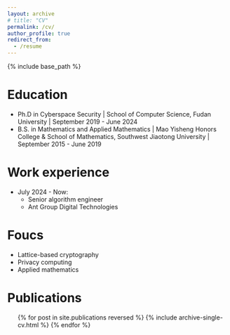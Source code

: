```yaml
---
layout: archive
# title: "CV"
permalink: /cv/
author_profile: true
redirect_from:
  - /resume
---
```


{% include base_path %}

Education
======
* Ph.D in Cyberspace Security | School of Computer Science, Fudan University | September 2019 - June 2024
* B.S. in Mathematics and Applied Mathematics | Mao Yisheng Honors College & School of Mathematics, Southwest Jiaotong University | September 2015 - June 2019

Work experience
======
* July 2024 - Now:
  * Senior algorithm engineer
  * Ant Group Digital Technologies

Foucs
======
* Lattice-based cryptography
* Privacy computing
* Applied mathematics

Publications
======
  <ul>{% for post in site.publications reversed %}
    {% include archive-single-cv.html %}
  {% endfor %}</ul>
